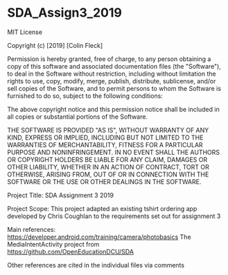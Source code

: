 # SDA_Assign3_2019
MIT License

Copyright (c) [2019] [Colin Fleck]

Permission is hereby granted, free of charge, to any person obtaining a copy
of this software and associated documentation files (the "Software"), to deal
in the Software without restriction, including without limitation the rights
to use, copy, modify, merge, publish, distribute, sublicense, and/or sell
copies of the Software, and to permit persons to whom the Software is
furnished to do so, subject to the following conditions:

The above copyright notice and this permission notice shall be included in all
copies or substantial portions of the Software.

THE SOFTWARE IS PROVIDED "AS IS", WITHOUT WARRANTY OF ANY KIND, EXPRESS OR
IMPLIED, INCLUDING BUT NOT LIMITED TO THE WARRANTIES OF MERCHANTABILITY,
FITNESS FOR A PARTICULAR PURPOSE AND NONINFRINGEMENT. IN NO EVENT SHALL THE
AUTHORS OR COPYRIGHT HOLDERS BE LIABLE FOR ANY CLAIM, DAMAGES OR OTHER
LIABILITY, WHETHER IN AN ACTION OF CONTRACT, TORT OR OTHERWISE, ARISING FROM,
OUT OF OR IN CONNECTION WITH THE SOFTWARE OR THE USE OR OTHER DEALINGS IN THE
SOFTWARE.

Project Title: SDA Assignment 3 2019

Project Scope:
  This project adapted an existing tshirt ordering app developed by Chris Coughlan to the requirements set out for assignment 3
  
  Main references:
  https://developer.android.com/training/camera/photobasics
  The MediaIntentActivity project from https://github.com/OpenEducationDCU/SDA
  
  Other references are cited in the individual files via comments
